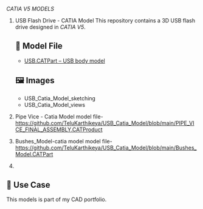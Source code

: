 *CATIA V5 MODELS*


1)  USB Flash Drive - CATIA Model
    This repository contains a 3D USB flash drive designed in *CATIA V5*.
    
    ## 📁 Model File
    - [USB.CATPart – USB body model](https://github.com/TeluKarthikeya/USB_Catia_Model/blob/main/USB_Catia_Model.CATPart)

    ## 🖼 Images
    - USB_Catia_Model_sketching
    - USB_Catia_Model_views

2)  Pipe Vice - Catia Model
    model file- https://github.com/TeluKarthikeya/USB_Catia_Model/blob/main/PIPE_VICE_FINAL_ASSEMBLY.CATProduct

3) Bushes_Model-catia model
   model file- https://github.com/TeluKarthikeya/USB_Catia_Model/blob/main/Bushes_Model.CATPart

4)






## 💼 Use Case
This models is part of my CAD portfolio.
